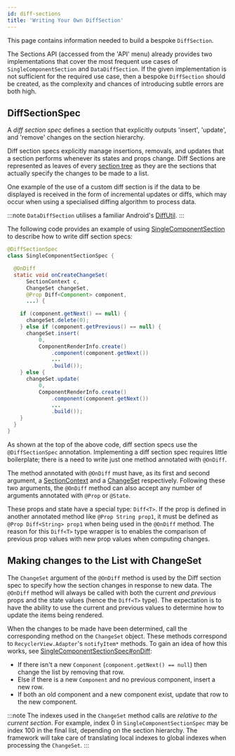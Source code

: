 ```yaml
---
id: diff-sections
title: 'Writing Your Own DiffSection'
---
```


This page contains information needed to build a bespoke `DiffSection`.

The Sections API (accessed from the 'API' menu) already provides two implementations that cover the most frequent use cases of `SingleComponentSection` and `DataDiffSection`. If the given implementation is not sufficient for the required use case, then a bespoke `DiffSection` should be created, as the complexity and chances of introducing subtle errors are both high.

## DiffSectionSpec

A *diff section spec* defines a section that explicitly outputs 'insert', 'update', and 'remove' changes on the section hierarchy.

Diff section specs explicitly manage insertions, removals, and updates that a section performs whenever its states and props change.  Diff Sections are represented as leaves of every [section tree](architecture.md#what-is-a-sectiontree) as they are the sections that actually specify the changes to be made to a list.

One example of the use of a custom diff section is if the data to be displayed is received in the form of incremental updates or diffs, which may occur when using a specialised diffing algorithm to process data.

:::note
`DataDiffSection` utilises a familiar Android's [DiffUtil](https://developer.android.com/reference/android/support/v7/util/DiffUtil.html).
:::

The following code provides an example of using [SingleComponentSection](pathname:///javadoc/com/facebook/litho/sections/common/SingleComponentSection.html) to describe how to write diff section specs:

```java
@DiffSectionSpec
class SingleComponentSectionSpec {

  @OnDiff
  static void onCreateChangeSet(
      SectionContext c,
      ChangeSet changeSet,
      @Prop Diff<Component> component,
      ...) {

    if (component.getNext() == null) {
      changeSet.delete(0);
    } else if (component.getPrevious() == null) {
      changeSet.insert(
          0,
          ComponentRenderInfo.create()
              .component(component.getNext())
              ...
              .build());
    } else {
      changeSet.update(
          0,
          ComponentRenderInfo.create()
              .component(component.getNext())
              ...
              .build());
    }
  }
}
```

As shown at the top of the above code, diff section specs use the `@DiffSectionSpec` annotation. Implementing a diff section spec requires little boilerplate; there is a need to write just one method annotated with `@OnDiff`.

The method annotated with `@OnDiff` must have, as its first and second argument, a [SectionContext](pathname:///javadoc/com/facebook/litho/sections/SectionContext.html) and a [ChangeSet](pathname:///javadoc/com/facebook/litho/sections/ChangeSet.html) respectively. Following these two arguments, the `@OnDiff` method can also accept any number of arguments annotated with `@Prop` or `@State`.

These props and state have a special type: `Diff<T>`.  If the prop is defined in another annotated method like `@Prop String prop1`, it must be defined as `@Prop Diff<String> prop1` when being used in the `@OnDiff` method. The reason for this `Diff<T>` type wrapper is to enables the comparison of previous prop values with new prop values when computing changes.

## Making changes to the List with ChangeSet

The `ChangeSet` argument of the `@OnDiff` method is used by the Diff section spec to specify how the section changes in response to new data.  The `@OnDiff` method will always be called with both the current *and previous* props and the state values (hence the `Diff<T>` type). The expectation is to have the ability to use the current and previous values to determine how to update the items being rendered.

When the changes to be made have been determined, call the corresponding method on the `ChangeSet` object. These methods correspond to `RecyclerView.Adapter`'s `notifyItem*` methods. To gain an idea of how this works, see [SingleComponentSectionSpec#onDiff](https://github.com/facebook/litho/blob/d766e3b4965edf84eda0090f58d0020aa302d650/litho-sections-core/src/main/java/com/facebook/litho/sections/common/SingleComponentSectionSpec.java#L25):

* If there isn't a new `Component` (`component.getNext() == null`) then change the list by removing that row.
* Else if there is a new `Component` and no previous component, insert a new row.
* If both an old component and a new component exist, update that row to the new component.

:::note
The indexes used in the `ChangeSet` method calls are *relative to the current section*.  For example, index 0 in `SingleComponentSectionSpec` may be index 100 in the final list, depending on the section hierarchy. The framework will take care of translating local indexes to global indexes when processing the `ChangeSet`.
:::
